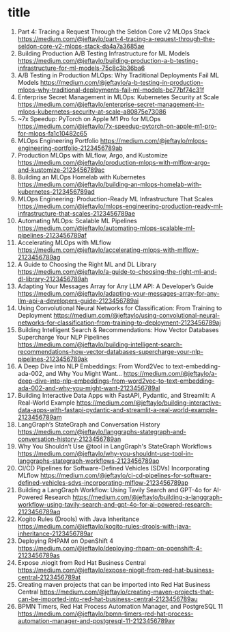 # title

   1. Part 4: Tracing a Request Through the Seldon Core v2 MLOps Stack
      https://medium.com/@jeftaylo/part-4-tracing-a-request-through-the-seldon-core-v2-mlops-stack-da4a7a3685ae
   2. Building Production A/B Testing Infrastructure for ML Models
      https://medium.com/@jeftaylo/building-production-a-b-testing-infrastructure-for-ml-models-75c8c3b36ba6
   3. A/B Testing in Production MLOps: Why Traditional Deployments Fail ML Models
      https://medium.com/@jeftaylo/a-b-testing-in-production-mlops-why-traditional-deployments-fail-ml-models-bc77bf74c31f
   4. Enterprise Secret Management in MLOps: Kubernetes Security at Scale
      https://medium.com/@jeftaylo/enterprise-secret-management-in-mlops-kubernetes-security-at-scale-a80875e73086
   5. ~7x Speedup: PyTorch on Apple M1 Pro for MLOps
      https://medium.com/@jeftaylo/7x-speedup-pytorch-on-apple-m1-pro-for-mlops-fa1c10482c65
   6. MLOps Engineering Portfolio
      https://medium.com/@jeftaylo/mlops-engineering-portfolio-2123456789ab
   7. Production MLOps with MLflow, Argo, and Kustomize
      https://medium.com/@jeftaylo/production-mlops-with-mlflow-argo-and-kustomize-2123456789ac
   8. Building an MLOps Homelab with Kubernetes
      https://medium.com/@jeftaylo/building-an-mlops-homelab-with-kubernetes-2123456789ad
   9. MLOps Engineering: Production-Ready ML Infrastructure That Scales
      https://medium.com/@jeftaylo/mlops-engineering-production-ready-ml-infrastructure-that-scales-2123456789ae
   10. Automating MLOps: Scalable ML Pipelines
      https://medium.com/@jeftaylo/automating-mlops-scalable-ml-pipelines-2123456789af
   11. Accelerating MLOps with MLflow
      https://medium.com/@jeftaylo/accelerating-mlops-with-mlflow-2123456789ag
   12. A Guide to Choosing the Right ML and DL Library
      https://medium.com/@jeftaylo/a-guide-to-choosing-the-right-ml-and-dl-library-2123456789ah
   13. Adapting Your Messages Array for Any LLM API: A Developer’s Guide
      https://medium.com/@jeftaylo/adapting-your-messages-array-for-any-llm-api-a-developers-guide-2123456789ai
   14. Using Convolutional Neural Networks for Classification: From Training to Deployment
      https://medium.com/@jeftaylo/using-convolutional-neural-networks-for-classification-from-training-to-deployment-2123456789aj
   15. Building Intelligent Search & Recommendations: How Vector Databases Supercharge Your NLP Pipelines
      https://medium.com/@jeftaylo/building-intelligent-search-recommendations-how-vector-databases-supercharge-your-nlp-pipelines-2123456789ak
   16. A Deep Dive into NLP Embeddings: From Word2Vec to text-embedding-ada-002, and Why You Might Want…
      https://medium.com/@jeftaylo/a-deep-dive-into-nlp-embeddings-from-word2vec-to-text-embedding-ada-002-and-why-you-might-want-2123456789al
   17. Building Interactive Data Apps with FastAPI, Pydantic, and Streamlit: A Real-World Example
      https://medium.com/@jeftaylo/building-interactive-data-apps-with-fastapi-pydantic-and-streamlit-a-real-world-example-2123456789am
   18. LangGraph’s StateGraph and Conversation History
      https://medium.com/@jeftaylo/langgraphs-stategraph-and-conversation-history-2123456789an
   19. Why You Shouldn’t Use @tool in LangGraph's StateGraph Workflows
      https://medium.com/@jeftaylo/why-you-shouldnt-use-tool-in-langgraphs-stategraph-workflows-2123456789ao
   20. CI/CD Pipelines for Software-Defined Vehicles (SDVs) Incorporating MLflow
      https://medium.com/@jeftaylo/ci-cd-pipelines-for-software-defined-vehicles-sdvs-incorporating-mlflow-2123456789ap
   21. Building a LangGraph Workflow: Using Tavily Search and GPT-4o for AI-Powered Research
      https://medium.com/@jeftaylo/building-a-langgraph-workflow-using-tavily-search-and-gpt-4o-for-ai-powered-research-2123456789aq
   22. Kogito Rules (Drools) with Java Inheritance
      https://medium.com/@jeftaylo/kogito-rules-drools-with-java-inheritance-2123456789ar
   23. Deploying RHPAM on OpenShift 4
      https://medium.com/@jeftaylo/deploying-rhpam-on-openshift-4-2123456789as
   24. Expose .niogit from Red Hat Business Central
      https://medium.com/@jeftaylo/expose-niogit-from-red-hat-business-central-2123456789at
   25. Creating maven projects that can be imported into Red Hat Business Central
      https://medium.com/@jeftaylo/creating-maven-projects-that-can-be-imported-into-red-hat-business-central-2123456789au
   26. BPMN Timers, Red Hat Process Automation Manager, and PostgreSQL 11
      https://medium.com/@jeftaylo/bpmn-timers-red-hat-process-automation-manager-and-postgresql-11-2123456789av


